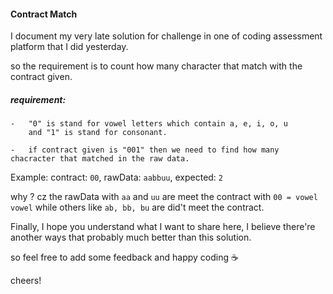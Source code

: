 #### Contract Match

I document my very late solution for challenge in one of coding assessment platform that I did yesterday.

so the requirement is to count how many character that match with the contract given.

##### requirement: 
    
    -   "0" is stand for vowel letters which contain a, e, i, o, u
        and "1" is stand for consonant.
    
    -   if contract given is "001" then we need to find how many chacracter that matched in the raw data.

Example:
    contract:  ```00```,
    rawData: ```aabbuu```,
    expected: ```2```

why ? cz the rawData with ```aa``` and ```uu``` are meet the contract with ```00 = vowel vowel```
while others like ```ab, bb, bu``` are did't meet the contract.

Finally, I hope you understand what I want to share here, 
I believe there're another ways that probably much better than this solution.

so feel free to add some feedback and happy coding ☕

cheers!

